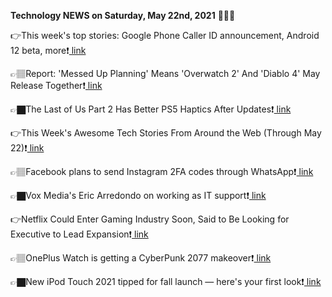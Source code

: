 <b>Technology NEWS on Saturday, May 22nd, 2021</b> 📡📡📡 

👉This week's top stories: Google Phone Caller ID announcement, Android 12 beta, more❗️<a href='https://techblock.club/?p=12043'> link</a>

👉🏽Report: 'Messed Up Planning' Means 'Overwatch 2' And 'Diablo 4' May Release Together❗️<a href='https://techblock.club/?p=12045'> link</a>

👉🏿The Last of Us Part 2 Has Better PS5 Haptics After Updates❗️<a href='https://techblock.club/?p=12047'> link</a>

👉This Week's Awesome Tech Stories From Around the Web (Through May 22)❗️<a href='https://techblock.club/?p=12049'> link</a>

👉🏽Facebook plans to send Instagram 2FA codes through WhatsApp❗️<a href='https://techblock.club/?p=12051'> link</a>

👉🏿Vox Media's Eric Arredondo on working as IT support❗️<a href='https://techblock.club/?p=12053'> link</a>

👉Netflix Could Enter Gaming Industry Soon, Said to Be Looking for Executive to Lead Expansion❗️<a href='https://techblock.club/?p=12055'> link</a>

👉🏽OnePlus Watch is getting a CyberPunk 2077 makeover❗️<a href='https://techblock.club/?p=12057'> link</a>

👉🏿New iPod Touch 2021 tipped for fall launch — here's your first look❗️<a href='https://techblock.club/?p=12059'> link</a>

